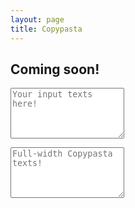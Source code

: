 ```yaml
---
layout: page
title: Copypasta
---
```


<h2 class="text-center">Coming soon!</h2>
<form id="fwTexts" name="fwTexts" method="post" action="">
	<p><textarea class="form-control" name="textarea" id="textIn" rows="5" onkeyup="code()" placeholder="Your input texts here!"></textarea></p>
	<p><textarea class="form-control" name="textarea" id="textOut" rows="5" readonly placeholder="Full-width Copypasta texts!"></textarea></p>
</form>

<script src="{{ site.baseurl }}public/js/fullwidth-text.js" type="text/javascript" charset="utf-8"></script>